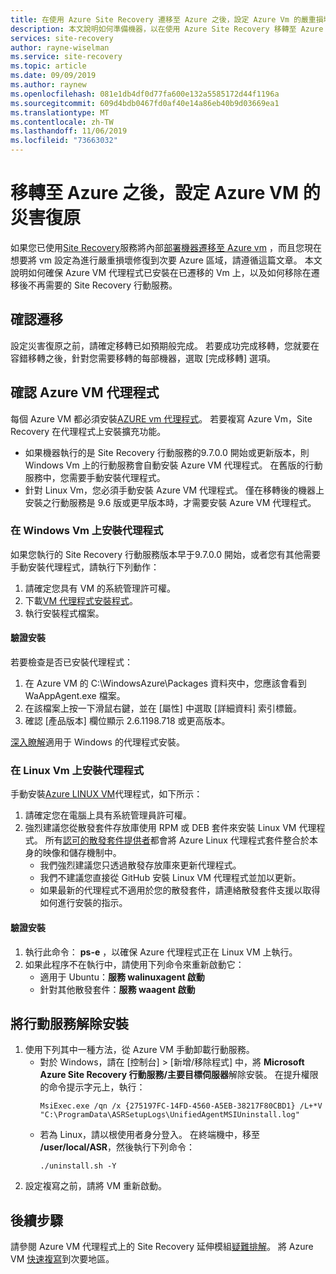 ```yaml
---
title: 在使用 Azure Site Recovery 遷移至 Azure 之後，設定 Azure Vm 的嚴重損壞修復
description: 本文說明如何準備機器，以在使用 Azure Site Recovery 移轉至 Azure 之後，設定 Azure 區域之間的災害復原。
services: site-recovery
author: rayne-wiselman
ms.service: site-recovery
ms.topic: article
ms.date: 09/09/2019
ms.author: raynew
ms.openlocfilehash: 081e1db4df0d77fa600e132a5585172d44f1196a
ms.sourcegitcommit: 609d4bdb0467fd0af40e14a86eb40b9d03669ea1
ms.translationtype: MT
ms.contentlocale: zh-TW
ms.lasthandoff: 11/06/2019
ms.locfileid: "73663032"
---
```

# <a name="set-up-disaster-recovery-for-azure-vms-after-migration-to-azure"></a>移轉至 Azure 之後，設定 Azure VM 的災害復原 


如果您已使用[Site Recovery](site-recovery-overview.md)服務將內部[部署機器遷移至 Azure vm](tutorial-migrate-on-premises-to-azure.md) ，而且您現在想要將 vm 設定為進行嚴重損壞修復到次要 Azure 區域，請遵循這篇文章。 本文說明如何確保 Azure VM 代理程式已安裝在已遷移的 Vm 上，以及如何移除在遷移後不再需要的 Site Recovery 行動服務。



## <a name="verify-migration"></a>確認遷移

設定災害復原之前，請確定移轉已如預期般完成。 若要成功完成移轉，您就要在容錯移轉之後，針對您需要移轉的每部機器，選取 [完成移轉] 選項。 

## <a name="verify-the-azure-vm-agent"></a>確認 Azure VM 代理程式

每個 Azure VM 都必須安裝[AZURE vm 代理程式](../virtual-machines/extensions/agent-windows.md)。 若要複寫 Azure Vm，Site Recovery 在代理程式上安裝擴充功能。

- 如果機器執行的是 Site Recovery 行動服務的9.7.0.0 開始或更新版本，則 Windows Vm 上的行動服務會自動安裝 Azure VM 代理程式。 在舊版的行動服務中，您需要手動安裝代理程式。
- 針對 Linux Vm，您必須手動安裝 Azure VM 代理程式。 僅在移轉後的機器上安裝之行動服務是 9.6 版或更早版本時，才需要安裝 Azure VM 代理程式。


### <a name="install-the-agent-on-windows-vms"></a>在 Windows Vm 上安裝代理程式

如果您執行的 Site Recovery 行動服務版本早于9.7.0.0 開始，或者您有其他需要手動安裝代理程式，請執行下列動作：  

1. 請確定您具有 VM 的系統管理許可權。
2. 下載[VM 代理程式安裝程式](https://go.microsoft.com/fwlink/?LinkID=394789&clcid=0x409)。
3. 執行安裝程式檔案。

#### <a name="validate-the-installation"></a>驗證安裝
若要檢查是否已安裝代理程式：

1. 在 Azure VM 的 C:\WindowsAzure\Packages 資料夾中，您應該會看到 WaAppAgent.exe 檔案。
2. 在該檔案上按一下滑鼠右鍵，並在 [屬性] 中選取 [詳細資料] 索引標籤。
3. 確認 [產品版本] 欄位顯示 2.6.1198.718 或更高版本。

[深入瞭解](https://docs.microsoft.com/azure/virtual-machines/extensions/agent-windows)適用于 Windows 的代理程式安裝。

### <a name="install-the-agent-on-linux-vms"></a>在 Linux Vm 上安裝代理程式

手動安裝[Azure LINUX VM](../virtual-machines/extensions/agent-linux.md)代理程式，如下所示：

1. 請確定您在電腦上具有系統管理員許可權。
2. 強烈建議您從散發套件存放庫使用 RPM 或 DEB 套件來安裝 Linux VM 代理程式。 所有[認可的散發套件提供者](https://docs.microsoft.com/azure/virtual-machines/linux/endorsed-distros)都會將 Azure Linux 代理程式套件整合於本身的映像和儲存機制中。
    - 我們強烈建議您只透過散發存放庫來更新代理程式。
    - 我們不建議您直接從 GitHub 安裝 Linux VM 代理程式並加以更新。
    -  如果最新的代理程式不適用於您的散發套件，請連絡散發套件支援以取得如何進行安裝的指示。 

#### <a name="validate-the-installation"></a>驗證安裝 

1. 執行此命令： **ps-e** ，以確保 Azure 代理程式正在 Linux VM 上執行。
2. 如果此程序不在執行中，請使用下列命令來重新啟動它：
    - 適用于 Ubuntu：**服務 walinuxagent 啟動**
    - 針對其他散發套件：**服務 waagent 啟動**


## <a name="uninstall-the-mobility-service"></a>將行動服務解除安裝

1. 使用下列其中一種方法，從 Azure VM 手動卸載行動服務。 
    - 對於 Windows，請在 [控制台] > [新增/移除程式] 中，將 **Microsoft Azure Site Recovery 行動服務/主要目標伺服器**解除安裝。 在提升權限的命令提示字元上，執行：
        ```
        MsiExec.exe /qn /x {275197FC-14FD-4560-A5EB-38217F80CBD1} /L+*V "C:\ProgramData\ASRSetupLogs\UnifiedAgentMSIUninstall.log"
        ```
    - 若為 Linux，請以根使用者身分登入。 在終端機中，移至 **/user/local/ASR**，然後執行下列命令：
        ```
        ./uninstall.sh -Y
        ```
2. 設定複寫之前，請將 VM 重新啟動。

## <a name="next-steps"></a>後續步驟

請參閱 Azure VM 代理程式上的 Site Recovery 延伸模組[疑難排解](site-recovery-extension-troubleshoot.md)。
將 Azure VM [快速複寫](azure-to-azure-quickstart.md)到次要地區。
